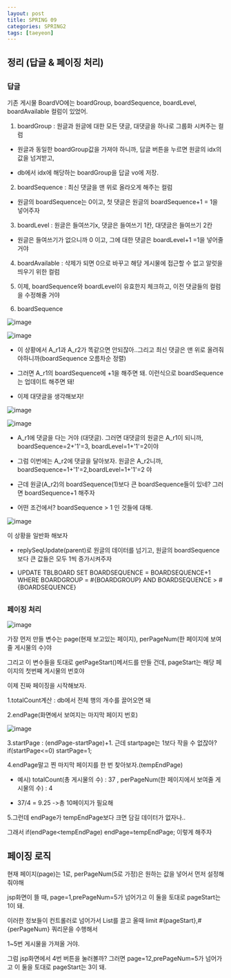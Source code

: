 ```yaml
---
layout: post
title: SPRING 09
categories: SPRING2
tags: [taeyeon]
---
```


<h2>정리 (답글 & 페이징 처리)</h2>

## <h3>답글</h3>

기존 게시물 BoardVO에는 boardGroup, boardSequence, boardLevel, boardAvailable 컬럼이 있었어.

1. boardGroup : 원글과 원글에 대한 모든 댓글, 대댓글을 하나로 그룹화 시켜주는 컬럼

- 원글과 동일한 boardGroup값을 가져야 하니까, 답글 버튼을 누르면 원글의 idx의 값을 넘겨받고,

- db에서 idx에 해당하는 boardGroup을 답글 vo에 저장.

2. boardSequence : 최신 댓글을 맨 위로 올라오게 해주는 컬럼

- 원글의 boardSequence는 0이고, 첫 댓글은 원글의 boardSequence+1 = 1을 넣어주자

3. boardLevel : 원글은 들여쓰기x, 댓글은 들여쓰기 1칸, 대댓글은 들여쓰기 2칸

- 원글은 들여쓰기가 없으니까 0 이고, 그에 대한 댓글은 boardLevel+1 =1을 넣어줄 거야

4. boardAvailable : 삭제가 되면 0으로 바꾸고 해당 게시물에 접근할 수 없고 알럿을 띄우기 위한 컬럼

5. 이제, boardSequence와 boardLevel이 유효한지 체크하고, 이전 댓글들의 컬럼을 수정해줄 거야

6. boardSequence

![image](https://github.com/taeyeonkim2/taeyeonkim2.github.io/assets/121271236/8109134b-8f14-48a6-8d84-3c3695fddd55)

![image](https://github.com/taeyeonkim2/taeyeonkim2.github.io/assets/121271236/31f8e242-1482-4d66-92a6-688e5817275d)

- 이 상황에서 A_r1과 A_r2가 똑같으면 안되잖아..그리고 최신 댓글은 맨 위로 올려줘야하니까(boardSequence 오름차순 정렬)

- 그러면 A_r1의 boardSequence에 +1을 해주면 돼. 이런식으로 boardSequence는 업데이트 해주면 돼!

- 이제 대댓글을 생각해보자!

![image](https://github.com/taeyeonkim2/taeyeonkim2.github.io/assets/121271236/3359b1db-516f-4c3f-a456-143b195ddd6f)

![image](https://github.com/taeyeonkim2/taeyeonkim2.github.io/assets/121271236/d036ba5c-ae46-4bb7-95f5-c74cdaccb23f)

- A_r1에 댓글을 다는 거야 (대댓글). 그러면 대댓글의 원글은 A_r1이 되니까, boardSequence=2+'1'=3, boardLevel=1+'1'=2이야

- 그럼 이번에는 A_r2에 댓글을 달아보자. 원글은 A_r2니까, boardSequence=1+'1'=2,boardLevel=1+'1'=2 야

- 근데 원글(A_r2)의 boardSequence(1)보다 큰 boardSequence들이 있네? 그러면 boardSequence+1 해주자

- 어떤 조건에서? boardSequence > 1 인 것들에 대해.

![image](https://github.com/taeyeonkim2/taeyeonkim2.github.io/assets/121271236/b6b5475b-d5e0-416b-94ba-4d4b5506ac45)

이 상황을 일반화 해보자

- replySeqUpdate(parent)로 원글의 데이터를 넘기고, 원글의 boardSequence보다 큰 값들은 모두 1씩 증가시켜주자

- UPDATE TBLBOARD SET BOARDSEQUENCE = BOARDSEQUENCE+1 WHERE BOARDGROUP = #{BOARDGROUP} AND BOARDSEQUENCE > #{BOARDSEQUENCE}



## <h3>페이징 처리</h3>

![image](https://github.com/taeyeonkim2/taeyeonkim2.github.io/assets/121271236/e3bdfdc0-d084-43df-9f8e-4914a5b4add7)

가장 먼저 만들 변수는 page(현재 보고있는 페이지), perPageNum(한 페이지에 보여줄 게시물의 수)야

그리고 이 변수들을 토대로 getPageStart()메서드를 만들 건데, pageStart는 해당 페이지의 첫번째 게시물의 번호야

이제 진짜 페이징을 시작해보자.

1.totalCount계산 : db에서 전체 행의 개수를 끌어오면 돼

2.endPage(화면에서 보여지는 마지막 페이지 번호)

![image](https://github.com/taeyeonkim2/taeyeonkim2.github.io/assets/121271236/f2a32f2d-fa2a-49e1-8f52-3872690096e4)

3.startPage : (endPage-startPage)+1. 근데 startpage는 1보다 작을 수 없잖아? if(startPage<=0) startPage=1;

4.endPage말고 찐 마지막 페이지를 한 번 찾아보자.(tempEndPage)

- 예시) totalCount(총 게시물의 수) : 37 , perPageNum(한 페이지에서 보여줄 게시물의 수) : 4

- 37/4 = 9.25 ->총 10페이지가 필요해

5.그런데 endPage가 tempEndPage보다 크면 담길 데이터가 없자나..

그래서 if(endPage<tempEndPage) endPage=tempEndPage; 이렇게 해주자

## 페이징 로직

현재 페이지(page)는 1로, perPageNum(5로 가정)은 원하는 값을 넣어서 먼저 설정해줘야해

jsp화면이 뜰 때, page=1,prePageNum=5가 넘어가고 이 둘을 토대로 pageStart는 1이 돼.

이러한 정보들이 컨트롤러로 넘어가서 List를 끌고 올때 limit #{pageStart},#{perPageNum} 쿼리문을 수행해서

1~5번 게시물을 가져올 거야.

그럼 jsp화면에서 4번 버튼을 눌러볼까? 그러면 page=12,prePageNum=5가 넘어가고 이 둘을 토대로 pageStart는 3이 돼.
